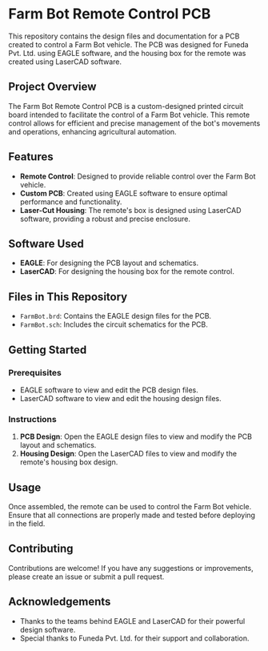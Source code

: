 # Farm Bot Remote Control PCB

This repository contains the design files and documentation for a PCB created to control a Farm Bot vehicle. The PCB was designed for Funeda Pvt. Ltd. using EAGLE software, and the housing box for the remote was created using LaserCAD software.

## Project Overview

The Farm Bot Remote Control PCB is a custom-designed printed circuit board intended to facilitate the control of a Farm Bot vehicle. This remote control allows for efficient and precise management of the bot's movements and operations, enhancing agricultural automation.

## Features

- **Remote Control**: Designed to provide reliable control over the Farm Bot vehicle.
- **Custom PCB**: Created using EAGLE software to ensure optimal performance and functionality.
- **Laser-Cut Housing**: The remote's box is designed using LaserCAD software, providing a robust and precise enclosure.

## Software Used

- **EAGLE**: For designing the PCB layout and schematics.
- **LaserCAD**: For designing the housing box for the remote control.

## Files in This Repository

- `FarmBot.brd`: Contains the EAGLE design files for the PCB.
- `FarmBot.sch`: Includes the circuit schematics for the PCB.

## Getting Started

### Prerequisites

- EAGLE software to view and edit the PCB design files.
- LaserCAD software to view and edit the housing design files.

### Instructions

1. **PCB Design**: Open the EAGLE design files to view and modify the PCB layout and schematics.
2. **Housing Design**: Open the LaserCAD files to view and modify the remote's housing box design.

## Usage

Once assembled, the remote can be used to control the Farm Bot vehicle. Ensure that all connections are properly made and tested before deploying in the field.

## Contributing

Contributions are welcome! If you have any suggestions or improvements, please create an issue or submit a pull request.

## Acknowledgements

- Thanks to the teams behind EAGLE and LaserCAD for their powerful design software.
- Special thanks to Funeda Pvt. Ltd. for their support and collaboration.
